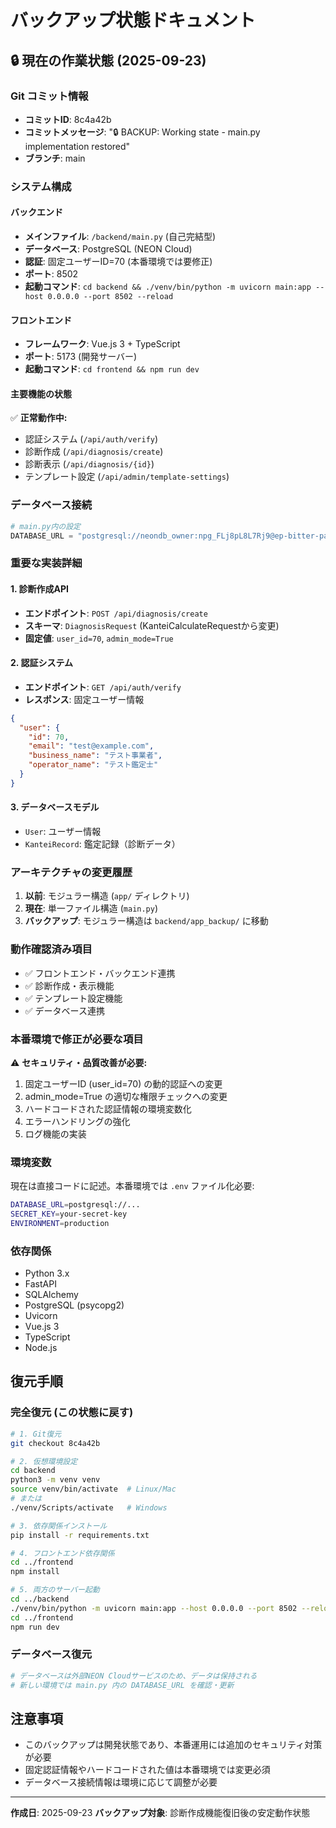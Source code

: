 # バックアップ状態ドキュメント

## 🔒 現在の作業状態 (2025-09-23)

### Git コミット情報
- **コミットID**: 8c4a42b
- **コミットメッセージ**: "🔒 BACKUP: Working state - main.py implementation restored"
- **ブランチ**: main

### システム構成

#### バックエンド
- **メインファイル**: `/backend/main.py` (自己完結型)
- **データベース**: PostgreSQL (NEON Cloud)
- **認証**: 固定ユーザーID=70 (本番環境では要修正)
- **ポート**: 8502
- **起動コマンド**: `cd backend && ./venv/bin/python -m uvicorn main:app --host 0.0.0.0 --port 8502 --reload`

#### フロントエンド
- **フレームワーク**: Vue.js 3 + TypeScript
- **ポート**: 5173 (開発サーバー)
- **起動コマンド**: `cd frontend && npm run dev`

#### 主要機能の状態
✅ **正常動作中:**
- 認証システム (`/api/auth/verify`)
- 診断作成 (`/api/diagnosis/create`)
- 診断表示 (`/api/diagnosis/{id}`)
- テンプレート設定 (`/api/admin/template-settings`)

### データベース接続
```python
# main.py内の設定
DATABASE_URL = "postgresql://neondb_owner:npg_FLj8pL8L7Rj9@ep-bitter-paper-a5gzfqjg.us-east-2.aws.neon.tech/neondb?sslmode=require"
```

### 重要な実装詳細

#### 1. 診断作成API
- **エンドポイント**: `POST /api/diagnosis/create`
- **スキーマ**: `DiagnosisRequest` (KanteiCalculateRequestから変更)
- **固定値**: `user_id=70`, `admin_mode=True`

#### 2. 認証システム
- **エンドポイント**: `GET /api/auth/verify`
- **レスポンス**: 固定ユーザー情報
```json
{
  "user": {
    "id": 70,
    "email": "test@example.com",
    "business_name": "テスト事業者",
    "operator_name": "テスト鑑定士"
  }
}
```

#### 3. データベースモデル
- `User`: ユーザー情報
- `KanteiRecord`: 鑑定記録（診断データ）

### アーキテクチャの変更履歴
1. **以前**: モジュラー構造 (`app/` ディレクトリ)
2. **現在**: 単一ファイル構造 (`main.py`)
3. **バックアップ**: モジュラー構造は `backend/app_backup/` に移動

### 動作確認済み項目
- ✅ フロントエンド・バックエンド連携
- ✅ 診断作成・表示機能
- ✅ テンプレート設定機能
- ✅ データベース連携

### 本番環境で修正が必要な項目
⚠️ **セキュリティ・品質改善が必要:**
1. 固定ユーザーID (user_id=70) の動的認証への変更
2. admin_mode=True の適切な権限チェックへの変更
3. ハードコードされた認証情報の環境変数化
4. エラーハンドリングの強化
5. ログ機能の実装

### 環境変数
現在は直接コードに記述。本番環境では `.env` ファイル化必要:
```bash
DATABASE_URL=postgresql://...
SECRET_KEY=your-secret-key
ENVIRONMENT=production
```

### 依存関係
- Python 3.x
- FastAPI
- SQLAlchemy
- PostgreSQL (psycopg2)
- Uvicorn
- Vue.js 3
- TypeScript
- Node.js

## 復元手順

### 完全復元 (この状態に戻す)
```bash
# 1. Git復元
git checkout 8c4a42b

# 2. 仮想環境設定
cd backend
python3 -m venv venv
source venv/bin/activate  # Linux/Mac
# または
./venv/Scripts/activate   # Windows

# 3. 依存関係インストール
pip install -r requirements.txt

# 4. フロントエンド依存関係
cd ../frontend
npm install

# 5. 両方のサーバー起動
cd ../backend
./venv/bin/python -m uvicorn main:app --host 0.0.0.0 --port 8502 --reload &
cd ../frontend
npm run dev
```

### データベース復元
```bash
# データベースは外部NEON Cloudサービスのため、データは保持される
# 新しい環境では main.py 内の DATABASE_URL を確認・更新
```

## 注意事項
- このバックアップは開発状態であり、本番運用には追加のセキュリティ対策が必要
- 固定認証情報やハードコードされた値は本番環境では変更必須
- データベース接続情報は環境に応じて調整が必要

---
**作成日**: 2025-09-23
**バックアップ対象**: 診断作成機能復旧後の安定動作状態